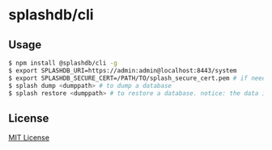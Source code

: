 # splashdb/cli


## Usage

```sh
$ npm install @splashdb/cli -g
$ export SPLASHDB_URI=https://admin:admin@localhost:8443/system
$ export SPLASHDB_SECURE_CERT=/PATH/TO/splash_secure_cert.pem # if needed
$ splash dump <dumppath> # to dump a database
$ splash restore <dumppath> # to restore a database. notice: the data in dbpath will be kept.

```

## License

[MIT License](./LICENSE)
